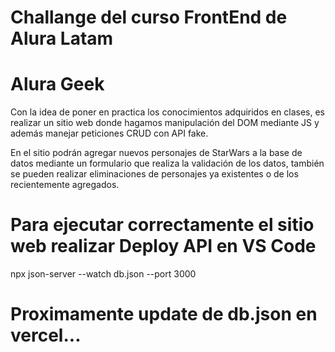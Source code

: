 # Challange del curso FrontEnd de Alura Latam

# Alura Geek

Con la idea de poner en practica los conocimientos adquiridos en clases, es realizar un sitio web donde hagamos manipulación del DOM mediante JS y además manejar peticiones CRUD con API fake.

En el sitio podrán agregar nuevos personajes de StarWars a la base de datos mediante un formulario que realiza la validación de los datos, también se pueden realizar eliminaciones de personajes ya existentes o de los recientemente agregados.

# Para ejecutar correctamente el sitio web realizar Deploy API en VS Code
npx json-server --watch db.json --port 3000

# Proximamente update de db.json en vercel...
